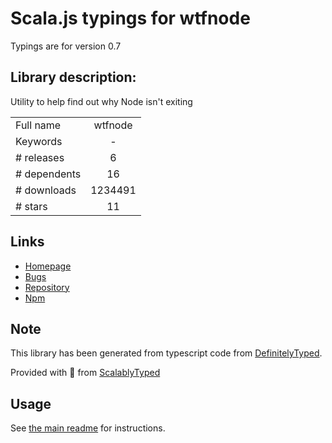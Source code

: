 
# Scala.js typings for wtfnode

Typings are for version 0.7

## Library description:
Utility to help find out why Node isn't exiting

|                    |                 |
| ------------------ | :-------------: |
| Full name          | wtfnode |
| Keywords           | - |
| # releases         | 6 |
| # dependents       | 16 |
| # downloads        | 1234491 |
| # stars            | 11 |

## Links
- [Homepage](https://github.com/myndzi/wtfnode#readme)
- [Bugs](https://github.com/myndzi/wtfnode/issues)
- [Repository](https://github.com/myndzi/wtfnode)
- [Npm](https://www.npmjs.com/package/wtfnode)
    


## Note
This library has been generated from typescript code from [DefinitelyTyped](https://definitelytyped.org).

Provided with :purple_heart: from [ScalablyTyped](https://github.com/oyvindberg/ScalablyTyped)

## Usage
See [the main readme](../../readme.md) for instructions.


